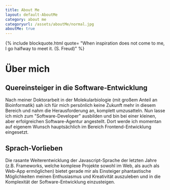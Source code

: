 ```yaml
---
title: About Me
layout: default-AboutMe
category: about me
categoryurl: /assets/aboutMe/normal.jpg
aboutMe: true
---
```


{% include blockquote.html quote= "When inspiration does not come to me, I go halfway to meet it. (S. Freud)" %}

# Über mich

## Quereinsteiger in die Software-Entwicklung
  Nach meiner Doktorarbeit in der Molekularbiologie (mit großem Anteil an Bioinformatik) sah ich für mich persönlich keine Zukunft mehr in diesem Bereich und nahm die Herausforderung an, komplett umzusatteln. Nun lasse ich mich zum "Software-Developer" ausbilden und bin bei einer kleinen, aber erfolgreichen Software-Agentur angestellt. Dort werde ich momentan auf eigenem Wunsch hauptsächlich im Bereich Frontend-Entwicklung eingesetzt.

## Sprach-Vorlieben  
  Die rasante Weiterentwicklung der Javascript-Sprache der letzten Jahre (z.B. Frameworks, welche komplexe Projekte sowohl im Web, als auch als Web-App ermöglichen) bietet gerade mir als Einsteiger phantastische Möglichkeiten meinen Enthusiasmus und Kreativität auszuleben und in die Komplexität der Software-Entwicklung einzusteigen.

